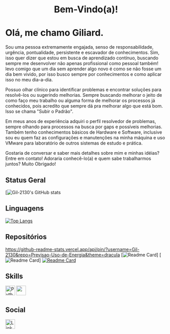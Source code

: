 <h1 align="center">Bem-Vindo(a)!</h1>

<p align="center">
</p>

# Olá, me chamo Giliard.

Sou uma pessoa extremamente engajada, senso de responsabilidade, urgência, pontualidade,
persistente e escavador de conhecimentos. Sim, isso quer dizer que estou em busca de aprendizado
contínuo, buscando sempre me desenvolver não apenas profissional como pessoal também! levo
comigo que um dia sem aprender algo novo é como se não fosse um dia bem vivido, por isso busco
sempre por conhecimentos e como aplicar isso no meu dia-a-dia. 

Possuo olhar clínico para identificar problemas e encontrar soluções para resolvê-los ou sugerindo
melhorias. Sempre buscando melhorar o jeito de como faço meu trabalho ou alguma forma de
melhorar os processos já conhecidos, pois acredito que sempre dá pra melhorar algo que está
bom. Isso se chama "Subir o Padrão".

Em meus anos de experiência adquiri o perfil resolvedor de
problemas, sempre olhando para processos na busca por gaps e possíveis melhorias. 
Também tenho conhecimentos básicos de Hardware e Software, inclusive sou eu quem faz as
configurações e manutenções na minha máquina e uso VMware para laboratório de outros sistemas de
estudo e prática. 

Gostaria de conversar e saber mais detalhes sobre mim e minhas idéias? Entre em contato! Adoraria
conhecê-lo(a) e quem sabe trabalharmos juntos? 
Muito Obrigado! 

## Status Geral
[![Gil-2130's GitHub stats](https://github-readme-stats.vercel.app/api?username=Gil-2130&show_icons=true&theme=dracula)

## Linguagens
[![Top Langs](https://github-readme-stats.vercel.app/api/top-langs/?username=Gil-2130&layout=compact&theme=dracula)](https://github.com/Gil-2130/github-readme-stats)

## Repositórios
https://github-readme-stats.vercel.app/api/pin/?username=Gil-2130&repo=Previsao-Uso-de-Energia&theme=dracula
[![Readme Card](https://github-readme-stats.vercel.app/api/pin/?username=Gil-2130&repo=Python-na-Pratica&theme=dracula)]
[![Readme Card](https://github-readme-stats.vercel.app/api/pin/?username=Gil-2130&repo=Cliques-Fraudulentos-DSA&theme=dracula)]
[![Readme Card](https://github-readme-stats.vercel.app/api/pin/?username=Gil-2130&repo=Projeto_Ciencia_de-_dados&theme=dracula)](https://github.com/anuraghazra/github-readme-stats)

## Skills
[<img src='https://img.shields.io/badge/Python-3776AB?style=for-the-badge&logo=python&logoColor=white' alt='Python' height='30'>](https://github.com/Gil-2130/Python-na-Pratica)
[<img src='https://img.shields.io/badge/R-276DC3?style=for-the-badge&logo=r&logoColor=white' alt='' height='30'>](https://github.com/Gil-2130/Previsao-Uso-de-Energia/tree/main/Scripts)

## Social
[<img src='https://img.shields.io/badge/LinkedIn-0077B5?style=for-the-badge&logo=linkedin&logoColor=white' alt='LinkedIn' height=30>](https://www.linkedin.com/in/giliard-pereira/)
